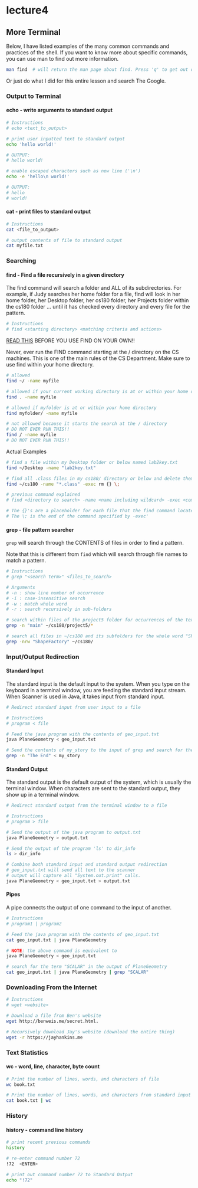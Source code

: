 # lecture4 #

## More Terminal ##

Below, I have listed examples of the many common commands and practices of the
shell. If you want to know more about specific commands, you can use man to
find out more information.

```bash
man find  # will return the man page about find. Press 'q' to get out of this page
```

Or just do what I did for this entire lesson and search The Google.

### Output to Terminal ###

#### echo - write arguments to standard output ####

```bash
# Instructions
# echo <text_to_output>

# print user inputted text to standard output
echo 'hello world!'

# OUTPUT:
# hello world!

# enable escaped characters such as new line ('\n')
echo -e 'hello\n world!'

# OUTPUT:
# hello
# world!
```

#### cat - print files to standard output ####

```bash
# Instructions
cat <file_to_output>

# output contents of file to standard output
cat myfile.txt
```

### Searching ###

#### find - Find a file recursively in a given directory ####

The find command will search a folder and ALL of its subdirectories. For
example, if Judy searches her home folder for a file, find will look in her
home folder, her Desktop folder, her cs180 folder, her Projects folder within
the cs180 folder … until it has checked every directory and every file for the
pattern.

```bash
# Instructions
# find <starting directory> <matching criteria and actions>
```

[READ THIS](https://www.cs.purdue.edu//resources/find.html) BEFORE YOU USE FIND ON YOUR OWN!!

Never, ever run the FIND command starting at the / directory on the CS machines. This is one of the main rules of the CS Department. Make sure to use find within your home directory.

```bash
# allowed
find ~/ -name myfile

# allowed if your current working directory is at or within your home directory
find . -name myfile

# allowed if myfolder is at or within your home directory
find myfolder/ -name myfile

# not allowed because it starts the search at the / directory
# DO NOT EVER RUN THIS!!
find / -name myfile
# DO NOT EVER RUN THIS!!
```

Actual Examples

```bash
# find a file within my Desktop folder or below named lab2key.txt
find ~/Desktop -name "lab2key.txt"

# find all .class files in my cs180/ directory or below and delete them
find ~/cs180 -name "*.class" -exec rm {} \;

# previous command explained
# find <directory to search> -name <name including wildcard> -exec <command to execute> {} \;

# The {}'s are a placeholder for each file that the find command locates
# The \; is the end of the command specified by -exec'
```

#### grep - file pattern searcher ####
`grep` will search through the CONTENTS of files in order to find a pattern.

Note that this is different from `find` which will search through file names to match a pattern.

```bash
# Instructions
# grep "<search term>" <files_to_search>

# Arguments
# -n : show line number of occurrence
# -i : case-insensitive search
# -w : match whole word  
# -r : search recursively in sub-folders

# search within files of the project5 folder for occurrences of the text "main"
grep -n "main" ~/cs180/project5/*

# search all files in ~/cs180 and its subfolders for the whole word "ShapeFactory"
grep -nrw "ShapeFactory" ~/cs180/
```

### Input/Output Redirection ###
#### Standard Input ####

The standard input is the default input to the system. When you type on the
keyboard in a terminal window, you are feeding the standard input stream. When
Scanner is used in Java, it takes input from standard input.

```bash
# Redirect standard input from user input to a file

# Instructions
# program < file

# Feed the java program with the contents of geo_input.txt
java PlaneGeometry < geo_input.txt

# Send the contents of my_story to the input of grep and search for the term "The End"
grep -n "The End" < my_story
```

#### Standard Output ####

The standard output is the default output of the system, which is usually the
terminal window. When characters are sent to the standard output, they show up
in a terminal window.

```bash
# Redirect standard output from the terminal window to a file

# Instructions
# program > file

# Send the output of the java program to output.txt
java PlaneGeometry > output.txt

# Send the output of the program 'ls' to dir_info
ls > dir_info

# Combine both standard input and standard output redirection
# geo_input.txt will send all text to the scanner
# output will capture all "System.out.print" calls.
java PlaneGeometry < geo_input.txt > output.txt
```

#### Pipes ####

A pipe connects the output of one command to the input of another.

```bash
# Instructions
# program1 | program2

# Feed the java program with the contents of geo_input.txt
cat geo_input.txt | java PlaneGeometry

# NOTE: the above command is equivalent to
java PlaneGeometry < geo_input.txt

# search for the term "SCALAR" in the output of PlaneGeometry
cat geo_input.txt | java PlaneGeometry | grep "SCALAR"
```

### Downloading From the Internet ###

```bash
# Instructions
# wget <website>

# Download a file from Ben's website
wget http://benweis.me/secret.html.

# Recursively download Jay's website (download the entire thing)
wget -r https://jayhankins.me
```

### Text Statistics ###
#### wc - word, line, character, byte count ####

```bash
# Print the number of lines, words, and characters of file
wc book.txt

# Print the number of lines, words, and characters from standard input
cat book.txt | wc
```

### History ###
#### history - command line history ####

```bash
# print recent previous commands
history

# re-enter command number 72
!72  <ENTER>

# print out command number 72 to Standard Output
echo "!72"
```
